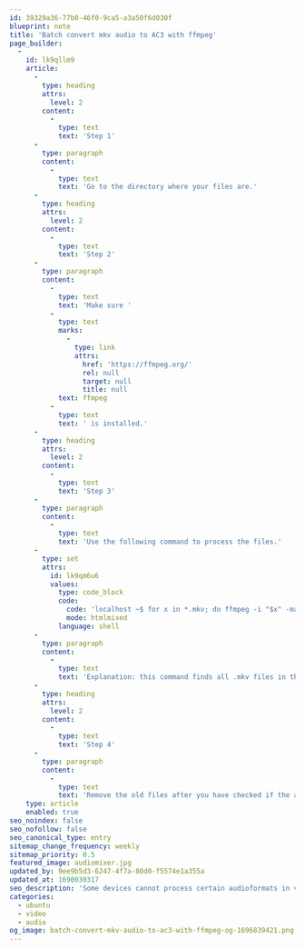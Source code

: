 ```yaml
---
id: 39329a36-77b0-46f0-9ca5-a3a50f6d030f
blueprint: note
title: 'Batch convert mkv audio to AC3 with ffmpeg'
page_builder:
  -
    id: lk9qllm9
    article:
      -
        type: heading
        attrs:
          level: 2
        content:
          -
            type: text
            text: 'Step 1'
      -
        type: paragraph
        content:
          -
            type: text
            text: 'Go to the directory where your files are.'
      -
        type: heading
        attrs:
          level: 2
        content:
          -
            type: text
            text: 'Step 2'
      -
        type: paragraph
        content:
          -
            type: text
            text: 'Make sure '
          -
            type: text
            marks:
              -
                type: link
                attrs:
                  href: 'https://ffmpeg.org/'
                  rel: null
                  target: null
                  title: null
            text: ffmpeg
          -
            type: text
            text: ' is installed.'
      -
        type: heading
        attrs:
          level: 2
        content:
          -
            type: text
            text: 'Step 3'
      -
        type: paragraph
        content:
          -
            type: text
            text: 'Use the following command to process the files.'
      -
        type: set
        attrs:
          id: lk9qm6u6
          values:
            type: code_block
            code:
              code: 'localhost ~$ for x in *.mkv; do ffmpeg -i "$x" -map 0:v -map 0:a:0 -map 0:s -c copy -c:a ac3 -b:a 640k "ac3-$x"; done'
              mode: htmlmixed
            language: shell
      -
        type: paragraph
        content:
          -
            type: text
            text: 'Explanation: this command finds all .mkv files in the current direcory and converts the first audiostream to ac3 with a bitrate of 640k. The files are renamed with an “ac3-” prefix, so you can compare the result.'
      -
        type: heading
        attrs:
          level: 2
        content:
          -
            type: text
            text: 'Step 4'
      -
        type: paragraph
        content:
          -
            type: text
            text: 'Remove the old files after you have checked if the audio is still correct and synced to the video. Enjoy your video files.'
    type: article
    enabled: true
seo_noindex: false
seo_nofollow: false
seo_canonical_type: entry
sitemap_change_frequency: weekly
sitemap_priority: 0.5
featured_image: audiomixer.jpg
updated_by: 9ee9b5d3-6247-4f7a-80d0-f5574e1a355a
updated_at: 1690030317
seo_description: 'Some devices cannot process certain audioformats in video files. Here’s a quick command to batch convert these files with ffmpeg.'
categories:
  - ubuntu
  - video
  - audio
og_image: batch-convert-mkv-audio-to-ac3-with-ffmpeg-og-1696839421.png
---
```

